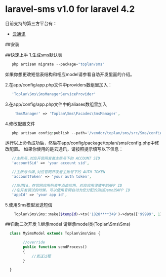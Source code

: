 # laravel-sms v1.0 for laravel 4.2
目前支持的第三方平台有：
* [云通讯](http:http://www.yuntongxun.com)

##安装


##快速上手
1.生成sms默认表
```php
   php artisan migrate --package="toplan/sms"
```
   如果你想更改短信表结构和相应model请参看自助开发里面的介绍。

2.在app/config/app.php文件中providers数组里加入：
```php
   'Toplan\Sms\SmsManagerServiceProvider'
```

3.在app/config/app.php文件中的aliases数组里加入
```php
    'SmsManager' => 'Toplan\Sms\Facades\SmsManager',
```
4.修改配置文件
```php
   php artisan config:publish --path='/vendor/toplan/sms/src/Sms/config/' toplan/sms
```
   运行以上命令成功后，然后在app/config/package/toplan/sms/config.php中修改配置。
   如果你使用的是云通讯，请按照提示填写以下信息：
```php
   //主帐号,对应开官网发者主账号下的 ACCOUNT SID
   'accountSid' => 'your account sid',

   //主帐号令牌,对应官网开发者主账号下的 AUTH TOKEN
   'accountToken' => 'your auth token',

   //应用Id，在官网应用列表中点击应用，对应应用详情中的APP ID
   //在开发调试的时候，可以使用官网自动为您分配的测试Demo的APP ID
   'appId' => 'your app id',
```

5.使用Sms模型发送短信
```php
    Toplan\Sms\Sms::make($tempId)->to('1828****349')->data(['99999', 1])->send();
```


##自助二次开发
1.继承model
   请继承model类(Toplan\Sms\Sms)
```php
  class MySmsModel extends Toplan\Sms\Sms {

        //override
        public function sendProcess()
        {
            //发送过程
        }

  }
```

